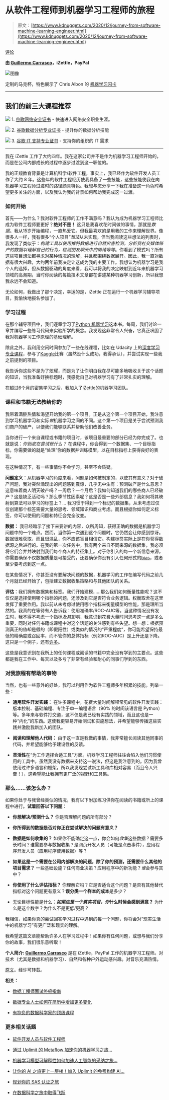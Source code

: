 # 从软件工程师到机器学习工程师的旅程

> 原文：[https://www.kdnuggets.com/2020/12/journey-from-software-machine-learning-engineer.html](https://www.kdnuggets.com/2020/12/journey-from-software-machine-learning-engineer.html)

[评论](#comments)

**由 [Guillermo Carrasco](https://www.linkedin.com/in/guillermocarrasco/)，iZettle，PayPal**

![图像](../Images/b0fa7e8fe3020a1842825bf4029c96a8.png)

定制的马克杯，特色展示了 Chris Albon 的 [机器学习闪卡](https://store.chrisalbon.com/machine-learning-flashcards)

* * *

## 我们的前三大课程推荐

![](../Images/0244c01ba9267c002ef39d4907e0b8fb.png) 1\. [谷歌网络安全证书](https://www.kdnuggets.com/google-cybersecurity) - 快速进入网络安全职业生涯。

![](../Images/e225c49c3c91745821c8c0368bf04711.png) 2\. [谷歌数据分析专业证书](https://www.kdnuggets.com/google-data-analytics) - 提升你的数据分析技能

![](../Images/0244c01ba9267c002ef39d4907e0b8fb.png) 3\. [谷歌 IT 支持专业证书](https://www.kdnuggets.com/google-itsupport) - 支持你的组织的 IT 需求

* * *

我在 iZettle 工作了大约四年。我在这家公司并不是作为机器学习工程师开始的，而是在公司内部成长的过程中逐步过渡到这一职位的。

我的正规教育背景是计算机科学/软件工程，事实上，我已经作为软件开发人员工作了大约 8 年。这些年的软件工程经历使我具备了一些技能，这些技能使我在向机器学习工程师过渡时的路径颇具特色。我想与您分享一下我在准备这一角色时希望更多关注的方面，以及我认为我的背景如何帮助我完成这一过渡。

### 如何开始

首先——为什么？我对软件工程师的工作不满意吗？我认为成为机器学习工程师比成为软件工程师要更好？**绝对不是！** 这只是我喜欢花时间做的事情，那就是*数据*。我从15岁开始编程，一直热爱它。但我最喜欢的是用我的工作来理解世界。像很多人一样，我有很多“个人项目”*想法*从未实现，但当我阅读这些想法的列表时，我发现了类似于：*构建工具以使用推特数据进行自然灾害检测，分析我社交媒体账户的数据以理解自己的行为，检测朋友聊天中的情绪等等*。你看到了模式吗？所有这些项目想法都寻求对某种情况的理解，并且都围绕数据展开。因此，我一直对数据有很大兴趣，大约两年前我决定让这成为我的主要工作。我想认为机器学习是我个人的选择，但从数据驱动的角度来看，我可以将我的决定映射到近年来机器学习领域的高潮期，当时你阅读的每篇技术文章都在讲述某种机器学习创新，所以我想我永远不会知道。

无论如何，我做出了那个决定，幸运的是，iZettle 正在运行一个机器学习辅导项目，我愉快地报名参加了。

### 学习过程

在那个辅导项目中，我们逐章学习了[Python 机器学习](https://www.packtpub.com/product/python-machine-learning-third-edition/9781789955750)这本书。每周，我们讨论一章并编写一些练习代码来实验所学的概念。我发现这非常令人兴奋，它真正巩固了我对机器学习工作原理的基础理解。

除此之外，我利用空闲时间参加了一些在线课程，比如在 Udacity 上的[深度学习专业课程](https://www.udacity.com/course/deep-learning-nanodegree--nd101)，参与了[Kaggle](https://www.kaggle.com/)比赛（虽然没什么成功，我得承认），并尝试实现一些我之前提到的项目。

我告诉你这些不是为了炫耀，而是为了让你明白我在尽可能多地吸收关于这个话题的知识，当我准备好换标题时，我感觉自己对机器学习有了非常扎实的理解。

在超过6个月的密集学习之后，我加入了iZettle的机器学习团队。

### 课程和书籍无法教给你的

我带着满腔热情和渴望开始我的第一个项目。正是从这个第一个项目开始，我注意到学习机器学习和实际*做*机器学习之间的不同。这个第一个项目是关于尝试预测我们商户的破产，以便我们能够联系并帮助他们改善业务。

当你进行一个来自课程或书籍的项目时，该项目最重要的部分已经为你完成了。也就是说：*你到底在尝试做什么？* 在课程中，你会得到一个数据集、一个目标指标，你需要做的就是“处理”你的数据并训练模型，以在目标指标上获得良好的表现。

在这种情况下，有一些事情你不会学习，甚至不会质疑。

**问题定义**：从机器学习的角度来看，问题是如何被制定的，以使其有意义？对于破产问题，我对突然涌现出的问题感到震惊，几乎无中生有：预测破产是什么意思？这意味着商人明天破产吗？一周后？一个月后？我如何知道我们的哪些商人已经破产？这是缺乏活动吗？那么季节性因素呢？这是否是一些外部信息？我如何将其映射到算法可以学习的标签上？… 我习惯于得到一个标记的数据集，从未考虑过仅仅创建那个标签需要大量的思考、领域知识和商业考虑。而且根据你如何定义标签，你可以使用的问题和特征会完全改变。

**数据：** 我已经暗示了接下来要讲的内容，众所周知，获得正确的数据是机器学习问题中的一个难点。然而，当你第一次遇到这个问题时，它仍然会让你感到惊讶。数据很难获取，而且很混乱，你不应该盲目相信它。构建标签实际上是在你获得数据源之后进行的。在我的第一次任务中，我有两个来自不同来源的数据集，我必须将它们合并并映射到我们每个商人的特征集上。对于你引入的每一个新信息来源，你需要确保不仅数据质量是可接受的，还要确保你没有引入任何形式的[bias](https://towardsdatascience.com/survey-d4f168791e57)，或者至少要考虑到这一点。

在某些情况下，你甚至没有要解决问题的数据，机器学习的工作在编写代码之前几个月就已经开始了，包括建立数据收集策略和与其他团队的关系。

**评估**：我们拥有数据集和标签。我们开始建模……那么我们如何衡量性能呢？这不仅仅是选择使用哪个指标的问题，还涉及到它是否符合业务逻辑。权衡取舍在这里发挥了重要作用。我以前从未考虑过使用哪个指标来衡量模型的性能，那是理所当然的。我真的在等待有人告诉我：使用准确率/ROC-AUC等。当这种情况没有发生时，我不得不考虑一个指标*及其影响*，我意识到花费大量时间思考这一点是多么重要，同时对任何书籍或课程中对这个话题的关注感到有些失望。想一想：根据预测真正的值却是假的（即假阳性）或类似的情况的“严重程度”，你可能希望保持最低的精确度或召回率，而不管你的总体指标（例如ROC-AUC）是上升还是下降。这只是一个例子，还有[许多](/2018/06/right-metric-evaluating-machine-learning-models-2.html)。

这些是我意识到在我所上的任何课程或阅读的书籍中完全没有学到的主要点。这些都是我在工作中、每天以及多亏了非常有经验和耐心的同事们学到的东西。

### 对我旅程有帮助的事物

当然，也有一些意外的好处，我可以利用作为软件工程师多年积累的技能。列举一些：

+   **通用软件开发实践：** 在许多课程中，花费大量时间解释常见的软件开发实践：版本控制、基础编程、专注于单一编程语言（90% 的时间该语言是 Python）等。多年来与软件打交道，这不仅是我已经有实践的领域，而且这也是一种“内化”的东西。这使我更容易开始测试和实施想法，并希望能够传播这些实践并激励我新加入的团队。

+   **阅读和理解他人代码：** 由于这一直是我做的事情，我非常擅长阅读其他同事的代码，并希望能够给予建设性的反馈。

+   **灵活性**在“为工作选择合适工具”方面。机器学习工程师往往会陷入他们习惯使用的工具中。虽然我没有数据来支持这一说法，但这是我注意到的。因为我曾使用过许多语言和框架，所以我发现尝试新工具和库相对容易（而且令人兴奋！），这希望能让我拥有更广泛的视野和工具集。

### 那么……该怎么办？

如果你处于与我曾经类似的情况，我有以下附加练习供你在阅读的书籍或所上的课程中进行。**试着回答以下问题**：

+   **你想解决/预测什么？** 你是否理解问题的所有部分？

+   **你所得到的数据是否对你正在尝试解决的问题有意义？**

+   **数据是如何收集的？** 如果你不能确定这一点，你会如何*收集*这些数据？需要多长时间？谁需要参与数据收集？是网页开发人员（可能是点击事件），应用程序开发人员（应用程序使用数据）等？

+   **如果这是一个需要在公司内部解决的问题，除了你的预测，还需要什么其他的项目需求？** 一些基础设施？任何商业决策？应用程序中的新功能？*谁*会参与其中？

+   **你使用了什么评估指标？** 你理解它吗？它是否适合这个问题？是否有其他替代指标对这个问题更有意义？**误分类一个样本的成本**是多少？

+   无论目标性能是什么：***如果这是一个真实项目，你*什么时候会感到满意？** 为什么是这个数字？为什么不是更低/更高？

我相信，如果你真的尝试回答学习过程中遇到的每一个问题，你将会对“现实生活中的机器学习”有更广泛和现实的理解。

我希望这篇文章能帮助许多人在学习过程中！如果你有任何问题，或想与我们分享你的故事，我们很乐意听取！

**个人简介: [Guillermo Carrasco](https://www.linkedin.com/in/guillermocarrasco/)** 是在 iZettle，PayPal 工作的机器学习工程师。对技术（尤其是数据和机器学习）、自然和各种户外运动感兴趣。对音乐充满热情。

[原文](https://medium.com/izettle-engineering/a-journey-from-software-to-machine-learning-engineer-at-izettle-49192ce3a758)。经许可转载。

**相关：**

+   [数据工程师面试终极指南](/2020/12/ultimate-guide-data-engineer-interviews.html)

+   [数据专业人士如何在简历中增加更多变化](/2020/11/data-professionals-add-variation-resumes.html)

+   [有抱负的数据科学家的顶级课程](/2020/11/emeritus-top-courses-data-scientists.html)

### 更多相关话题

+   [软件开发人员与软件工程师](https://www.kdnuggets.com/2022/05/software-developer-software-engineer.html)

+   [通过 Uplimit 的 Metaflow 加速你的机器学习之旅…](https://www.kdnuggets.com/2023/10/uplimit-accelerate-your-machine-learning-journey-metaflow-mastery-course)

+   [机器学习模型可解释性如何加速人工智能的采纳之旅…](https://www.kdnuggets.com/2022/07/ml-model-explainability-accelerates-ai-adoption-journey-financial-services.html)

+   [让你的 AI 之旅更上一层楼！加入 Uplimit 的免费构建 AI…](https://www.kdnuggets.com/2024/01/uplimit-supercharge-your-ai-journey-openai-course)

+   [规划你的 SAS 认证之旅](https://www.kdnuggets.com/2022/11/sas-map-journey-towards-sas-certification.html)

+   [在数据科学之旅中取得飞跃](https://www.kdnuggets.com/2023/02/make-quantum-leaps-data-science-journey.html)
